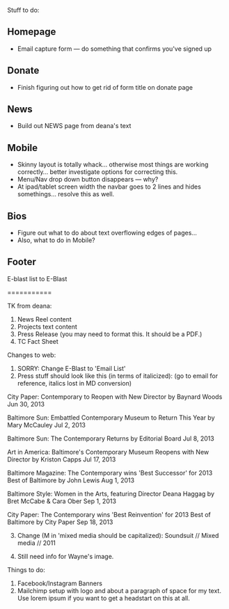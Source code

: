 Stuff to do:

## Homepage
- Email capture form — do something that confirms you've signed up

## Donate
- Finish figuring out how to get rid of form title on donate page

## News
- Build out NEWS page from deana's text

## Mobile
- Skinny layout is totally whack… otherwise most things are working correctly… better investigate options for correcting this.
- Menu/Nav drop down button disappears — why?
- At ipad/tablet screen width the navbar goes to 2 lines and hides somethings… resolve this as well.

## Bios
- Figure out what to do about text overflowing edges of pages…
- Also, what to do in Mobile?

## Footer
E-blast list to E-Blast

===========

TK from deana:
1. News Reel content
2. Projects text content
3. Press Release (you may need to format this. It should be a PDF.)
4. TC Fact Sheet


Changes to web:
1. SORRY: Change E-Blast to 'Email List'
2. Press stuff should look like this (in terms of italicized):
(go to email for reference, italics lost in MD conversion)

City Paper: Contemporary to Reopen with New Director by Baynard Woods
Jun 30, 2013

Baltimore Sun: Embattled Contemporary Museum to Return This Year by Mary McCauley
Jul 2, 2013

Baltimore Sun: The Contemporary Returns by Editorial Board
Jul 8, 2013

Art in America: Baltimore's Contemporary Museum Reopens with New Director by Kriston Capps 
Jul 17, 2013

Baltimore Magazine: The Contemporary wins 'Best Successor' for 2013 Best of Baltimore by John Lewis
Aug 1, 2013

Baltimore Style: Women in the Arts, featuring Director Deana Haggag by Bret McCabe & Cara Ober
Sep 1, 2013

City Paper: The Contemporary wins 'Best Reinvention' for 2013 Best of Baltimore by City Paper
Sep 18, 2013

3. Change (M in 'mixed media should be capitalized):
Soundsuit // Mixed media // 2011

4. Still need info for Wayne's image.

Things to do:
1. Facebook/Instagram Banners
2. Mailchimp setup with logo and about a paragraph of space for my text. Use lorem ipsum if you want to get a headstart on this at all.